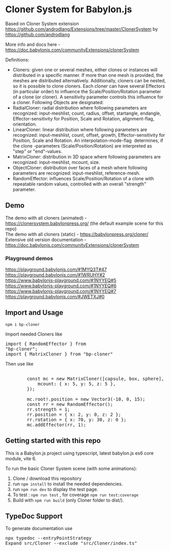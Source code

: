 # Cloner System for Babylon.js

Based on Cloner System extension https://github.com/androdlang/Extensions/tree/master/ClonerSystem by https://github.com/androdlang

More info and docs here - https://doc.babylonjs.com/communityExtensions/clonerSystem

Definitions:

<ul><li>
		Cloners: given one or several meshes, either clones or instances will distributed in a specific manner. If more than one mesh is provided, the meshes are distributed alternatively. Additionally, cloners can be nested, so it is possible to clone cloners. Each cloner can have several Effectors (in particular order) to influence the Scale/Position/Rotation parameter of a clone (or cloner). A sensitivity parameter controls this influence for a cloner. Following Objects are designated:
	</li>
	<li>
		RadialCloner: radial distribution where following parameters are recognized: input-meshlist, count, radius, offset, startangle, endangle, Effector-sensitivity for Position, Scale and Rotation, alignment-flag, orientation.
	</li>
	<li>
		LinearCloner: linear distribution where following parameters are recognized: input-meshlist, count, offset, growth, Effector-sensitivity for Position, Scale and Rotation. An interpolation-mode-flag&nbsp; determines, if the clone -parameters (Scale/Position/Rotation) are interpreted as "step" or "end"-values.
	</li>
	<li>
		MatrixCloner: distribution in 3D space where following parameters are recognized: input-meshlist, mcount, size.
	</li>
	<li>
		ObjectCloner: distribution over faces of a mesh where following parameters are recognized: input-meshlist, reference-mesh.
	</li>
	<li>
		RandomEffector: influences Scale/Position/Rotation of a clone with repeatable random values, controlled with an overall "strength" parameter.
	</li>
</ul>

## Demo

The demo with all cloners (animated) - https://clonersystem.babylonpress.org/ (the default example scene for this repo)<br>
The demo with all cloners (static) - https://babylonpress.org/cloner/<br>
Extensive old version documentation - https://doc.babylonjs.com/communityExtensions/clonerSystem

### Playground demos

https://playground.babylonjs.com/#1MYQ3T#47<br>
https://playground.babylonjs.com/#1WRUHY#2<br>
https://www.babylonjs-playground.com/#1NYYEQ#5<br>
https://www.babylonjs-playground.com/#1NYYEQ#6<br>
https://www.babylonjs-playground.com/#1NYYEQ#7<br>
https://playground.babylonjs.com/#JWETXJ#0<br>

## Import and Usage

`npm i bp-cloner`

Import needed Cloners like <br><pre>import { RandomEffector } from "bp-cloner";<br>import { MatrixCloner } from "bp-cloner"</pre>

Then use like

<pre>

        const mc = new MatrixCloner([capsule, box, sphere], scene, {
            mcount: { x: 5, y: 5, z: 5 },
        });

        mc.root!.position = new Vector3(-10, 0, 15);
		const rr = new RandomEffector();
        rr.strength = 1;
        rr.position = { x: 2, y: 0, z: 2 };
        rr.rotation = { x: 70, y: 30, z: 0 };
        mc.addEffector(rr, 1);</pre>

## Getting started with this repo

This is a Babylon.js project using typescript, latest babylon.js es6 core module, vite 6.

To run the basic Cloner System scene (with some animations):

1. Clone / download this repository
2. run `npm install` to install the needed dependencies.
3. run `npm run dev` to display the test page.
4. To test : `npm run test` , for coverage `npm run test:coverage`
5. Build with `npm run build` (only Cloner folder to dist/).

## TypeDoc Support

To generate documentation use <pre>npx typedoc --entryPointStrategy Expand src/Cloner --exclude "src/Cloner/index.ts"</pre>
